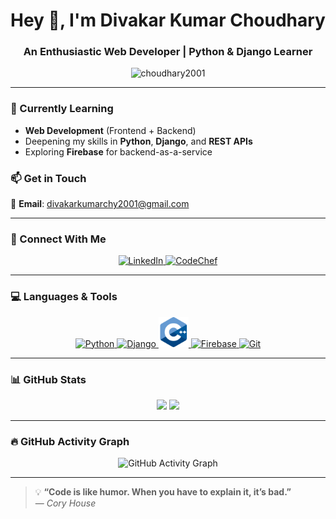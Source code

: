 <h1 align="center">Hey 👋, I'm Divakar Kumar Choudhary</h1>
<h3 align="center">An Enthusiastic Web Developer | Python & Django Learner</h3>

<p align="center">
  <img src="https://komarev.com/ghpvc/?username=choudhary2001&label=Profile%20views&color=0e75b6&style=flat" alt="choudhary2001" />
</p>

---

### 🌱 Currently Learning
- **Web Development** (Frontend + Backend)
- Deepening my skills in **Python**, **Django**, and **REST APIs**
- Exploring **Firebase** for backend-as-a-service

### 📫 Get in Touch
📧 **Email**: [divakarkumarchy2001@gmail.com](mailto:divakarkumarchy2001@gmail.com)

---

### 🔗 Connect With Me
<p align="center">
  <a href="https://www.linkedin.com/in/divakar-kumar-choudhary/" target="_blank">
    <img src="https://raw.githubusercontent.com/rahuldkjain/github-profile-readme-generator/master/src/images/icons/Social/linked-in-alt.svg" alt="LinkedIn" height="36" width="40" />
  </a>
  <a href="https://www.codechef.com/users/divakar_chy" target="_blank">
    <img src="https://cdn.jsdelivr.net/npm/simple-icons@3.1.0/icons/codechef.svg" alt="CodeChef" height="36" width="40" />
  </a>
</p>

---

### 💻 Languages & Tools
<p align="center">
  <a href="https://www.python.org" target="_blank">
    <img src="https://img.icons8.com/color/48/python--v2.png" alt="Python" width="48" />
  </a>
  <a href="https://docs.djangoproject.com" target="_blank">
    <img src="https://img.icons8.com/color/48/django.png" alt="Django" width="48" />
  </a>
  <a href="https://www.w3schools.com/cpp/" target="_blank">
    <img src="https://raw.githubusercontent.com/devicons/devicon/master/icons/cplusplus/cplusplus-original.svg" alt="C++" width="48" />
  </a>
  <a href="https://firebase.google.com/" target="_blank">
    <img src="https://www.vectorlogo.zone/logos/firebase/firebase-icon.svg" alt="Firebase" width="48" />
  </a>
  <a href="https://git-scm.com/" target="_blank">
    <img src="https://www.vectorlogo.zone/logos/git-scm/git-scm-icon.svg" alt="Git" width="48" />
  </a>
</p>

---

### 📊 GitHub Stats
<p align="center">
  <img src="https://github-readme-stats.vercel.app/api?username=choudhary2001&show_icons=true&theme=react&count_private=true&hide_border=true" height="180" />
  <img src="https://github-readme-stats.vercel.app/api/top-langs/?username=choudhary2001&layout=compact&theme=react&count_private=true&hide_border=true" height="180" />
</p>

---

### 🔥 GitHub Activity Graph
<p align="center">
  <img src="https://activity-graph.herokuapp.com/graph?username=choudhary2001&theme=react-dark&hide_border=true" alt="GitHub Activity Graph" />
</p>

---

> 💡 **“Code is like humor. When you have to explain it, it’s bad.”**  
> — *Cory House*
